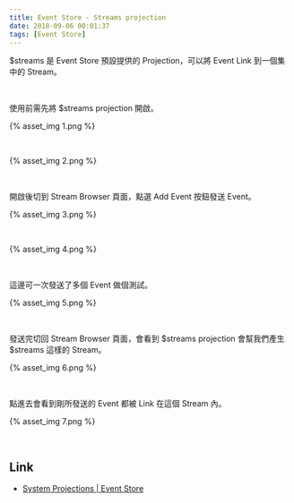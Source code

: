 ```yaml
---
title: Event Store - Streams projection
date: 2018-09-06 00:01:37
tags: [Event Store]
---
```


$streams 是 Event Store 預設提供的 Projection，可以將 Event Link 到一個集中的 Stream。  

<!-- More -->

<br/>


使用前需先將 $streams projection 開啟。

{% asset_img 1.png %}
 
<br/>


{% asset_img 2.png %}
 
<br/>


開啟後切到 Stream Browser 頁面，點選 Add Event 按鈕發送 Event。  

{% asset_img 3.png %}
 
<br/>


{% asset_img 4.png %}
 
<br/>


這邊可一次發送了多個 Event 做個測試。  

{% asset_img 5.png %}
 
<br/>


發送完切回 Stream Browser 頁面，會看到 $streams projection 會幫我們產生 $streams 這樣的 Stream。  

{% asset_img 6.png %}
 
<br/>


點進去會看到剛所發送的 Event 都被 Link 在這個 Stream 內。  

{% asset_img 7.png %}
 
<br/>


Link
----
* [System Projections | Event Store](https://eventstore.org/docs/projections/system-projections/index.html)
